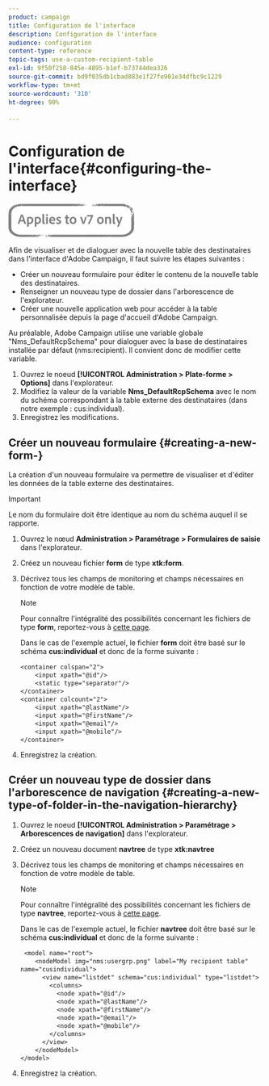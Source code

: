 ```yaml
---
product: campaign
title: Configuration de l'interface
description: Configuration de l'interface
audience: configuration
content-type: reference
topic-tags: use-a-custom-recipient-table
exl-id: 9f50f258-845e-4895-b1ef-b73744dea326
source-git-commit: bd9f035db1cbad883e1f27fe901e34dfbc9c1229
workflow-type: tm+mt
source-wordcount: '310'
ht-degree: 90%

---
```


# Configuration de l&#39;interface{#configuring-the-interface}

![](../../assets/v7-only.svg)

Afin de visualiser et de dialoguer avec la nouvelle table des destinataires dans l&#39;interface d&#39;Adobe Campaign, il faut suivre les étapes suivantes :

* Créer un nouveau formulaire pour éditer le contenu de la nouvelle table des destinataires.
* Renseigner un nouveau type de dossier dans l&#39;arborescence de l&#39;explorateur.
* Créer une nouvelle application web pour accéder à la table personnalisée depuis la page d&#39;accueil d&#39;Adobe Campaign.

Au préalable, Adobe Campaign utilise une variable globale &quot;Nms_DefaultRcpSchema&quot; pour dialoguer avec la base de destinataires installée par défaut (nms:recipient). Il convient donc de modifier cette variable.

1. Ouvrez le noeud **[!UICONTROL Administration > Plate-forme > Options]** dans l&#39;explorateur.
1. Modifiez la valeur de la variable **Nms_DefaultRcpSchema** avec le nom du schéma correspondant à la table externe des destinataires (dans notre exemple : cus:individual).
1. Enregistrez les modifications.

## Créer un nouveau formulaire {#creating-a-new-form-}

La création d&#39;un nouveau formulaire va permettre de visualiser et d&#39;éditer les données de la table externe des destinataires.

>[!IMPORTANT]
>
>Le nom du formulaire doit être identique au nom du schéma auquel il se rapporte.

1. Ouvrez le nœud **Administration > Paramétrage > Formulaires de saisie** dans l&#39;explorateur.
1. Créez un nouveau fichier **form** de type **xtk:form**.
1. Décrivez tous les champs de monitoring et champs nécessaires en fonction de votre modèle de table.

   >[!NOTE]
   >
   >Pour connaître l&#39;intégralité des possibilités concernant les fichiers de type **form**, reportez-vous à [cette page](../../configuration/using/identifying-a-form.md).

   Dans le cas de l&#39;exemple actuel, le fichier **form** doit être basé sur le schéma **cus:individual** et donc de la forme suivante :

   ```
   <container colspan="2">
       <input xpath="@id"/>
       <static type="separator"/>
   </container>
   <container colcount="2">
       <input xpath="@lastName"/>
       <input xpath="@firstName"/>
       <input xpath="@email"/>
       <input xpath="@mobile"/>
   </container> 
   ```

1. Enregistrez la création.

## Créer un nouveau type de dossier dans l&#39;arborescence de navigation {#creating-a-new-type-of-folder-in-the-navigation-hierarchy}

1. Ouvrez le noeud **[!UICONTROL Administration > Paramétrage > Arborescences de navigation]** dans l&#39;explorateur.
1. Créez un nouveau document **navtree** de type **xtk:navtree**
1. Décrivez tous les champs de monitoring et champs nécessaires en fonction de votre modèle de table.

   >[!NOTE]
   >
   >Pour connaître l&#39;intégralité des possibilités concernant les fichiers de type **navtree**, reportez-vous à [cette page](../../platform/using/adobe-campaign-explorer.md#about-navigation-hierarchy).

   Dans le cas de l&#39;exemple actuel, le fichier **navtree** doit être basé sur le schéma **cus:individual** et donc de la forme suivante :

   ```
    <model name="root">
       <nodeModel img="nms:usergrp.png" label="My recipient table" name="cusindividual">
         <view name="listdet" schema="cus:individual" type="listdet">
           <columns>
             <node xpath="@id"/>
             <node xpath="@lastName"/>
             <node xpath="@firstName"/>
             <node xpath="@email"/>
             <node xpath="@mobile"/>
           </columns>
         </view>
       </nodeModel>
   </model>
   ```

1. Enregistrez la création.
